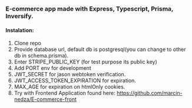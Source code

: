 ### E-commerce app made with Express, Typescript, Prisma, Inversify.

#### Instalation:
1. Clone repo
2. Provide database url, default db is postgresql(you can change to other db in schema.prisma).
3. Enter STRIPE_PUBLIC_KEY (for test purpose its public key)
4. Add PORT env for development
5. JWT_SECRET for jason webtoken verification.
6. JWT_ACCESS_TOKEN_EXPIRATION for expiration. 
7. MAX_AGE for expiration on htmlOnly cookies.
8. Try with Frontend Application found here: https://github.com/marcin-nedza/E-commerce-front
